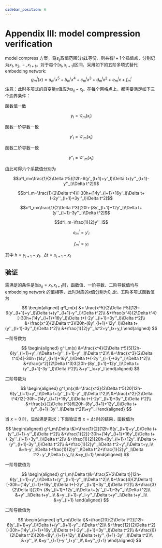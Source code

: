 ```yaml
---
sidebar_position: 6
---
```


# Appendix Ⅲ: model compression verification

model compress 方案，将$s_{ij}$取值范围分成$L$等份，则共有$l+1$个插值点，分别记为$x_1,x_2,\cdots,x_{l+1}$。对于每个$[x_l,x_{l+1})$区间，采用如下的五阶多项式替代 embedding network:
$$g^l_m(x)=a^l_mx^5+b^l_mx^4+c^l_mx^3+d^l_mx^2+e^l_mx+f^l_m$$
注意：此时多项式的自变量$x$值应为$s_{ij}-x_l$。在每个网格点上，都需要满足如下三个边界条件：

函数值一致

$$y_l=\mathcal{G}_m(x_l)$$

函数一阶导数一致

$$y'_l=\mathcal{G}'_m(x_l)$$

函数二阶导数一致

$$y''_l=\mathcal{G}''_m(x_l)$$

由此可得六个系数值分别为

$$a^l_m=\frac{1}{2\Delta t^5}[12h-6(y'_{l+1}+y'_l)\Delta t+(y''_{l+1}-y''_l)\Delta t^2]$$

$$b^l_m=\frac{1}{2\Delta t^4}[-30h+(14y'_{l+1}+16y'_l)\Delta t+(-2y''_{l+1}+3y''_l)\Delta t^2]$$

$$c^l_m=\frac{1}{2\Delta t^3}[20h-(8y'_{l+1}+12y'_l)\Delta t+(y''_{l+1}-3y''_l)\Delta t^2]$$

$$d^l_m=\frac{1}{2}y''_l$$

$$e^l_m=y'_l$$

$$f^l_m=y_l$$

其中 $h=y_{l+1}-y_l$，$\Delta t=x_{l+1}-x_l$

## 验证

需满足的条件是当$s_{ij}=x_l,\,x_{l+1}$时，函数值、一阶导数、二阶导数值均与 embedding network 的值相等，此时对应的$x$值分别为$0,\,\Delta t$。五阶多项式函数值为

$$
\begin{aligned}
    g^l_m(x) &= \frac{x^5}{2\Delta t^5}[12h-6(y'_{l+1}+y'_l)\Delta t+(y''_{l+1}-y''_l)\Delta t^2]\\
    &+\frac{x^4}{2\Delta t^4}[-30h+(14y'_{l+1}+16y'_l)\Delta t+(-2y''_{l+1}+3y''_l)\Delta t^2]\\
    &+\frac{x^3}{2\Delta t^3}[20h-(8y'_{l+1}+12y'_l)\Delta t+(y''_{l+1}-3y''_l)\Delta t^2]\\
    &+\frac{1}{2}y''_lx^2+y'_lx+y_l
\end{aligned}
$$

一阶导数为

$$
\begin{aligned}
g^l_m(x)  &=\frac{x^4}{2\Delta t^5}5[12h-6(y'_{l+1}+y'_l)\Delta t+(y''_{l+1}-y''_l)\Delta t^2]\\
&+\frac{x^3}{2\Delta t^4}4[-30h+(14y'_{l+1}+16y'_l)\Delta t+(-2y''_{l+1}+3y''_l)\Delta t^2]\\
&+\frac{x^2}{2\Delta t^3}3[20h-(8y'_{l+1}+12y'_l)\Delta t+(y''_{l+1}-3y''_l)\Delta t^2]\\
&+y''_lx+y'_l
\end{aligned}
$$

二阶导数为

$$
\begin{aligned}
g^l_m(x)&=\frac{x^3}{2\Delta t^5}20[12h-6(y'_{l+1}+y'_l)\Delta t+(y''_{l+1}-y''_l)\Delta t^2]\\
&+\frac{x^2}{2\Delta t^4}12[-30h+(14y'_{l+1}+16y'_l)\Delta t+(-2y''_{l+1}+3y''_l)\Delta t^2]\\
&+\frac{x}{2\Delta t^3}6[20h-(8y'_{l+1}+12y'_l)\Delta t+(y''_{l+1}-3y''_l)\Delta t^2]\\+y''_l
\end{aligned}
$$

当 $x=0$ 时，显然满足需求；下面验证当 $x=\Delta t$ 时的结果，函数值为

$$
\begin{aligned}
g^l_m(\Delta t&)=\frac{1}{2}[12h-6(y'_{l+1}+y'_l)\Delta t+(y''_{l+1}-y''_l)\Delta t^2]\\
&+\frac{1}{2}[-30h+(14y'_{l+1}+16y'_l)\Delta t+(-2y''_{l+1}+3y''_l)\Delta t^2]\\
&+\frac{1}{2}[20h-(8y'_{l+1}+12y'_l)\Delta t+(y''_{l+1}-3y''_l)\Delta t^2]\\
&+\frac{1}{2}y''_l\Delta t^2+y'_l\Delta t+y_l\\
&=h-y'_l\Delta t-\frac{1}{2}y''_l\Delta t^2+\frac{1}{2}y''_l\Delta t^2+y'_l\Delta t+y_l\\
&=y_{l+1}
\end{aligned}
$$

一阶导数值为

$$
\begin{aligned}
g^l_m(\Delta t)&=\frac{5}{2\Delta t}[12h-6(y'_{l+1}+y'_l)\Delta t+(y''_{l+1}-y''_l)\Delta t^2]\\
&+\frac{4}{2\Delta t}[-30h+(14y'_{l+1}+16y'_l)\Delta t+(-2y''_{l+1}+3y''_l)\Delta t^2]\\
&+\frac{3}{2\Delta t}[20h-(8y'_{l+1}+12y'_l)\Delta t+(y''_{l+1}-3y''_l)\Delta t^2]\\
&+y''_l\Delta t+y'_l\\
&=y'_{l+1}-y'_l-y''_l\Delta t+y''_l\Delta t+y'_l\\
&=y'_{l+1}
\end{aligned}
$$

二阶导数值为

$$
\begin{aligned}
g^l_m(\Delta t)&=\frac{20}{2\Delta t^2}[12h-6(y'_{l+1}+y'_l)\Delta t+(y''_{l+1}-y''_l)\Delta t^2]\\
&+\frac{12}{2\Delta t^2}[-30h+(14y'_{l+1}+16y'_l)\Delta t+(-2y''_{l+1}+3y''_l)\Delta t^2]\\
&+\frac{6}{2\Delta t^2}[20h-(8y'_{l+1}+12y'_l)\Delta t+(y''_{l+1}-3y''_l)\Delta t^2]\\
&+y''_l\\
&=y''_{l+1}-y''_l+y''_l\\
&=y''_{l+1}
\end{aligned}
$$
